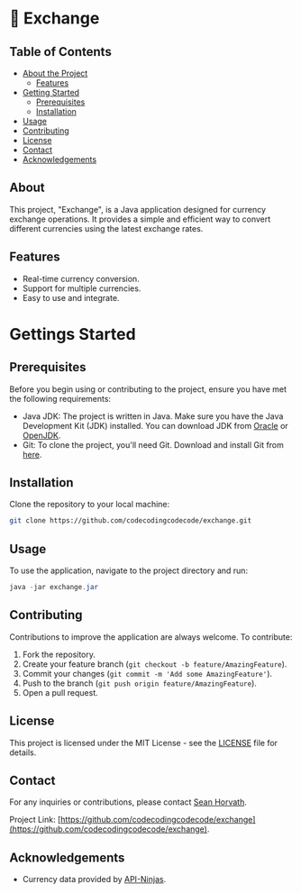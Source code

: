 #  :currency_exchange: Exchange

## Table of Contents

- [About the Project](#About)
    * [Features](#Features)
- [Getting Started](#Gettings-Started)
    * [Prerequisites](#Prerequisites      )
    * [Installation](#Installation)
- [Usage](#Usage)
- [Contributing](#Contributing)
- [License](#License)
- [Contact](#Contact)
- [Acknowledgements](#Acknowledgements)

## About
This project, "Exchange", is a Java application designed for currency exchange operations. It provides a simple and efficient way to convert different currencies using the latest exchange rates.

## Features
- Real-time currency conversion.
- Support for multiple currencies.
- Easy to use and integrate.

# Gettings Started
## Prerequisites

Before you begin using or contributing to the project, ensure you have met the following requirements:

- Java JDK: The project is written in Java. Make sure you have the Java Development Kit (JDK) installed. You can download JDK from [Oracle](https://www.oracle.com/java/technologies/javase-jdk11-downloads.html) or [OpenJDK](https://adoptopenjdk.net/).
- Git: To clone the project, you'll need Git. Download and install Git from [here](https://git-scm.com/downloads).

## Installation
Clone the repository to your local machine:
```bash
git clone https://github.com/codecodingcodecode/exchange.git
```

## Usage
To use the application, navigate to the project directory and run:
```java
java -jar exchange.jar
```

## Contributing
Contributions to improve the application are always welcome. To contribute:
1. Fork the repository.
2. Create your feature branch (`git checkout -b feature/AmazingFeature`).
3. Commit your changes (`git commit -m 'Add some AmazingFeature'`).
4. Push to the branch (`git push origin feature/AmazingFeature`).
5. Open a pull request.

## License
This project is licensed under the MIT License - see the [LICENSE](LICENSE) file for details.

## Contact
For any inquiries or contributions, please contact [Sean  Horvath](mailto:sean.horvath@gmx.ch). 

Project Link: [https://github.com/codecodingcodecode/exchange](https://github.com/codecodingcodecode/exchange).

## Acknowledgements
- Currency data provided by [API-Ninjas](https://api-ninjas.com/).